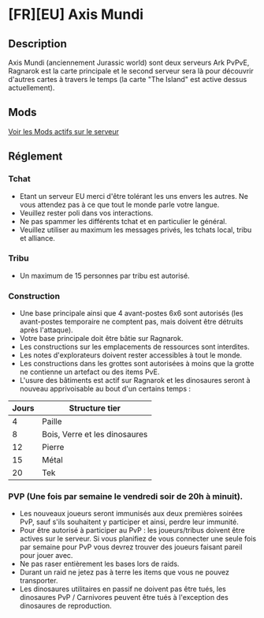 # [FR][EU] Axis Mundi

## Description

Axis Mundi (anciennement Jurassic world) sont deux serveurs Ark PvPvE, Ragnarok est la   carte principale et le second serveur sera là pour découvrir d'autres cartes à travers le temps (la carte "The Island" est active dessus actuellement).

## Mods

[Voir les Mods actifs sur le serveur](https://steamcommunity.com/sharedfiles/filedetails/?id=2113358270)

## Réglement

### Tchat

- Etant un serveur EU merci d'être tolérant les uns envers les autres. Ne vous attendez pas à ce que tout le monde parle votre langue.
- Veuillez rester poli dans vos interactions.
- Ne pas spammer les différents tchat et en particulier le général.
- Veuillez utiliser au maximum les messages privés, les tchats local, tribu et alliance.

### Tribu

- Un maximum de 15 personnes par tribu est autorisé.

### Construction

- Une base principale ainsi que 4 avant-postes 6x6 sont autorisés (les avant-postes temporaire ne comptent pas, mais doivent être détruits après l'attaque).
- Votre base principale doit être bâtie sur Ragnarok.
- Les constructions sur les emplacements de ressources sont interdites.
- Les notes d'explorateurs doivent rester accessibles à tout le monde.
- Les constructions dans les grottes sont autorisées à moins que la grotte ne contienne un artefact ou des items PvE.
- L'usure des bâtiments est actif sur Ragnarok et les dinosaures seront à nouveau apprivoisable au bout d'un certains temps :

| Jours   | Structure tier                 |
|---------|--------------------------------|
| 4       | Paille                         |
| 8       | Bois, Verre et les dinosaures  |
| 12      | Pierre                         |
| 15      | Métal                          |
| 20      | Tek                            |

### PVP (Une fois par semaine le vendredi soir de 20h à minuit). 

- Les nouveaux joueurs seront immunisés aux deux premières soirées PvP, sauf s'ils souhaitent y participer et ainsi, perdre leur immunité.
- Pour être autorisé à participer au PvP : les joueurs/tribus doivent être actives sur le serveur. Si vous planifiez de vous connecter une seule fois par semaine pour PvP vous devrez trouver des joueurs faisant pareil pour jouer avec.
- Ne pas raser entièrement les bases lors de raids.
- Durant un raid ne jetez pas à terre les items que vous ne pouvez transporter.
- Les dinosaures utilitaires en passif ne doivent pas être tués, les dinosaures PvP / Carnivores peuvent être tués à l'exception des dinosaures de reproduction.

